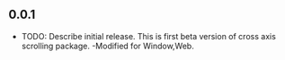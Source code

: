 ## 0.0.1

* TODO: Describe initial release.
This is first beta version of cross axis scrolling package.
  -Modified for Window,Web.
